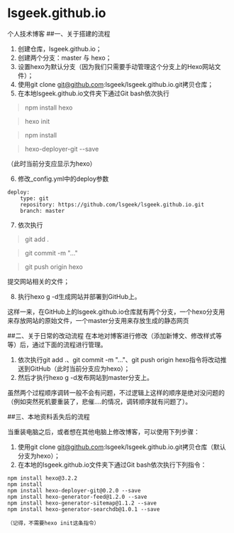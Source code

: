 # lsgeek.github.io
个人技术博客
##一、关于搭建的流程

1. 创建仓库，lsgeek.github.io；
2. 创建两个分支：master 与 hexo；
3. 设置hexo为默认分支（因为我们只需要手动管理这个分支上的Hexo网站文件）；
4. 使用git clone git@github.com:lsgeek/lsgeek.github.io.git拷贝仓库；
5. 在本地lsgeek.github.io文件夹下通过Git bash依次执行

> npm install hexo

> hexo init

> npm install

> hexo-deployer-git --save


（此时当前分支应显示为hexo）

6. 修改_config.yml中的deploy参数
``` 
deploy: 
    type: git
    repository: https://github.com/lsgeek/lsgeek.github.io.git
    branch: master 
```
7. 依次执行

> git add .

> git commit -m "..."

> git push origin hexo

提交网站相关的文件；

8. 执行hexo g -d生成网站并部署到GitHub上。

这样一来，在GitHub上的lsgeek.github.io仓库就有两个分支，一个hexo分支用来存放网站的原始文件，一个master分支用来存放生成的静态网页

##二、关于日常的改动流程
在本地对博客进行修改（添加新博文、修改样式等等）后，通过下面的流程进行管理。

1. 依次执行git add .、git commit -m "..."、git push origin hexo指令将改动推送到GitHub（此时当前分支应为hexo）；
2. 然后才执行hexo g -d发布网站到master分支上。

虽然两个过程顺序调转一般不会有问题，不过逻辑上这样的顺序是绝对没问题的（例如突然死机要重装了，悲催....的情况，调转顺序就有问题了）。

##三、本地资料丢失后的流程

当重装电脑之后，或者想在其他电脑上修改博客，可以使用下列步骤：

1. 使用git clone git@github.com:lsgeek/lsgeek.github.io.git拷贝仓库（默认分支为hexo）；
2. 在本地的lsgeek.github.io文件夹下通过Git bash依次执行下列指令：
``` 
npm install hexo@3.2.2
npm install
npm install hexo-deployer-git@0.2.0 --save
npm install hexo-generator-feed@1.2.0 --save
npm install hexo-generator-sitemap@1.1.2 --save
npm install hexo-generator-searchdb@1.0.1 --save

（记得，不需要hexo init这条指令） 
```


